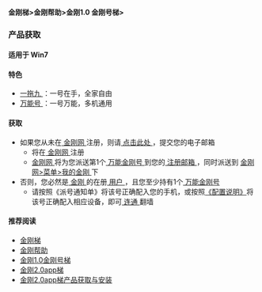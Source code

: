#### 金刚梯>金刚帮助>金刚1.0 金刚号梯>
### 产品获取
#### 适用于 Win7

#### 特色
  - [ 一拖九 ](https://github.com/a2zitpro/web/blob/master/onefornine.md)：一号在手，全家自由
  - [ 万能号 ](https://github.com/a2zitpro/web/blob/master/multipurposekkid.md)：一号万能，多机通用

  
#### 获取
- 如果您从未在[ 金刚网 ](https://github.com/a2zitpro/web/blob/master/kksitecn.md)注册，则请[ 点击此处 ](https://github.com/a2zitpro/web/blob/master/l2_reg.md)，提交您的电子邮箱
  - 将在[ 金刚网 ](https://github.com/a2zitpro/web/blob/master/kksitecn.md)注册
  - [ 金刚网 ](https://github.com/a2zitpro/web/blob/master/kksitecn.md)将为您派送第1个[ 万能金刚号 ](https://github.com/a2zitpro/web/blob/master/multipurposekkid.md)到您的[ 注册邮箱 ](https://github.com/a2zitpro/web/blob/master/emailaddressforregonkksitecn.md)，同时派送到 [ 金刚网>菜单>我的金刚 ](https://atozitpro.net/zh/my-account/)下
- 否则，您必然是[ 金刚 ](https://github.com/a2zitpro/web/blob/master/a2zitpro.md)的在册[ 用户 ](https://github.com/a2zitpro/web/blob/master/kkuser.md)，且您至少持有1个[ 万能金刚号 ](https://github.com/a2zitpro/web/blob/master/multipurposekkid.md)
  - 请按照《派号通知单》将该号正确配入您的手机，或按照[《配置说明》](https://github.com/a2zitpro/web/blob/master/kkvpn1.0_installationnotes_win7.md)将该号正确配入相应设备，即可[ 连通 ](https://github.com/a2zitpro/web/blob/master/useofkkid.md)翻墙


#### 推荐阅读

- [金刚梯](https://github.com/a2zitpro/web/blob/master/dlb.md)
- [金刚帮助](https://github.com/a2zitpro/web/blob/master/list_helpkkvpn.md)
- [金刚1.0金刚号梯](https://github.com/a2zitpro/web/blob/master/list_helpkkvpn1.0.md)
- [金刚2.0app梯](https://github.com/a2zitpro/web/blob/master/list_helpkkvpn2.0.md)
- [金刚2.0app梯产品获取与安装](https://github.com/a2zitpro/web/blob/master/list_kkproducts2.0.md)
